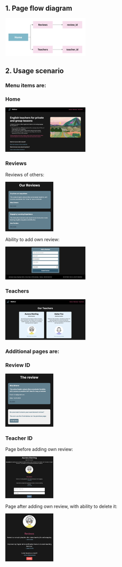 ## 1. Page flow diagram
<img src="./images/flow_diagram.jpg" alt="main_page" width="50%">


## 2. Usage scenario

### **Menu items are:**

### **Home**

<img src="./images/main_page.png" alt="main_page" width="50%">

### **Reviews** 

Reviews of others:

<img src="./images/reviews.png" alt="reviews" width="30%">

Ability to add own review:

<img src="./images/review_form.png" alt="reviews" width="50%">

### **Teachers** 

<img src="./images/teachers.png" alt="teachers" width="50%">

### **Additional pages are:**

### **Review ID** 

<img src="./images/review_id.png" alt="teacherID_form" width="30%">

### **Teacher ID** 

Page before adding own review:

<img src="./images/teacherID_form.png" alt="teacherID_form" width="30%">

Page after adding own review, with ability to delete it:

<img src="./images/teacherID_myreview.png" alt="teacherID_myreview" width="30%">
